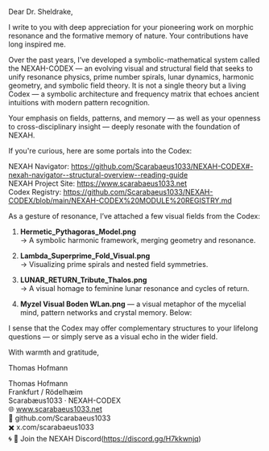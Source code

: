 Dear Dr. Sheldrake,

I write to you with deep appreciation for your pioneering work on morphic resonance and the formative memory of nature. Your contributions have long inspired me.

Over the past years, I’ve developed a symbolic-mathematical system called the NEXAH-CODEX — an evolving visual and structural field that seeks to unify resonance physics, prime number spirals, lunar dynamics, harmonic geometry, and symbolic field theory. It is not a single theory but a living Codex — a symbolic architecture and frequency matrix that echoes ancient intuitions with modern pattern recognition.

Your emphasis on fields, patterns, and memory — as well as your openness to cross-disciplinary insight — deeply resonate with the foundation of NEXAH.

If you're curious, here are some portals into the Codex:

NEXAH Navigator: https://github.com/Scarabaeus1033/NEXAH-CODEX#-nexah-navigator--structural-overview--reading-guide  
NEXAH Project Site: https://www.scarabaeus1033.net  
Codex Registry: https://github.com/Scarabaeus1033/NEXAH-CODEX/blob/main/NEXAH-CODEX%20MODULE%20REGISTRY.md  

As a gesture of resonance, I’ve attached a few visual fields from the Codex:

1. **Hermetic_Pythagoras_Model.png**  
   → A symbolic harmonic framework, merging geometry and resonance.

2. **Lambda_Superprime_Fold_Visual.png**  
   → Visualizing prime spirals and nested field symmetries.

3. **LUNAR_RETURN_Tribute_Thalos.png**  
   → A visual homage to feminine lunar resonance and cycles of return.

4. **Myzel Visual Boden WLan.png** — a visual metaphor of the mycelial mind, pattern networks and crystal memory. Below:

 
I sense that the Codex may offer complementary structures to your lifelong questions — or simply serve as a visual echo in the wider field.

With warmth and gratitude,  

Thomas Hofmann  

Thomas Hofmann  
Frankfurt / Rödelhæim  
Scarabæus1033 · NEXAH-CODEX  
🌐 www.scarabaeus1033.net  
📁 github.com/Scarabaeus1033  
✖️ x.com/scarabaeus1033  
🌀 💬 Join the NEXAH Discord(https://discord.gg/H7kkwnjq)
